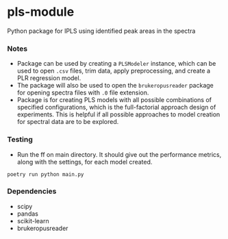 # pls-module
Python package for IPLS using identified peak areas in the spectra

### Notes
  * Package can be used by creating a `PLSModeler` instance, which can be used to open `.csv` files, trim data, apply preprocessing, and create a PLR regression model.
  * The package will also be used to open the `brukeropusreader` package for opening spectra files with `.0` file extension.
  * Package is for creating PLS models with all possible combinations of specified configurations, which is the full-factorial approach design of experiments. This is helpful if all possible approaches to model creation for spectral data are to be explored.

### Testing
  * Run the ff on main directory. It should give out the performance metrics, along with the settings, for each model created.
```
poetry run python main.py
```

### Dependencies
 * scipy
 * pandas
 * scikit-learn
 * brukeropusreader

 